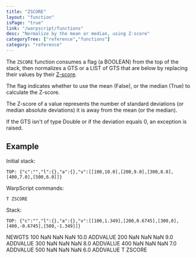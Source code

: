 ```yaml
---
title: "ZSCORE"
layout: "function"
isPage: "true"
link: "/warpscript/functions"
desc: "Normalize by the mean or median, using Z-score"
categoryTree: ["reference","functions"]
category: "reference"
---
```

 

The `ZSCORE` function consumes a flag (a BOOLEAN) from the top of the stack, then normalizes a GTS or a LIST of GTS that are below by replacing their values by their [Z-score](https://en.wikipedia.org/wiki/Standard_score).

The flag indicates whether to use the mean (False), or the median (True) to calculate the Z-score.

The Z-score of a value represents the number of standard deviations (or median absolute deviations) it is away from the mean (or the median).

If the GTS isn't of type Double or if the deviation equals 0, an exception is raised.

## Example ##

Initial stack:

    TOP: {"c":"","l":{},"a":{},"v":[[100,10.0],[200,9.0],[300,8.0],[400,7.0],[500,6.0]]}


WarpScript commands:

    T ZSCORE

Stack: 

    TOP: {"c":"","l":{},"a":{},"v":[[100,1.349],[200,0.6745],[300,0],[400,-0.6745],[500,-1.349]]}

<warp10-warpscript-widget>NEWGTS
100  NaN NaN NaN 10.0 ADDVALUE
200  NaN NaN NaN  9.0 ADDVALUE
300  NaN NaN NaN  8.0 ADDVALUE
400  NaN NaN NaN  7.0 ADDVALUE
500  NaN NaN NaN  6.0 ADDVALUE
T ZSCORE
</warp10-warpscript-widget>    
